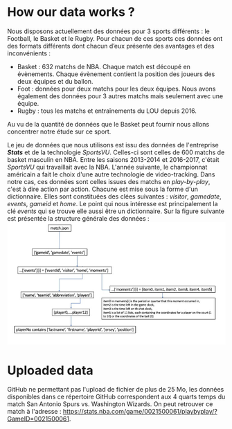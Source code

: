 # How our data works ?

Nous disposons actuellement des données pour 3 sports différents : le Football, le Basket et le Rugby. Pour chacun de ces sports ces données ont des formats différents dont chacun d’eux présente des avantages et des inconvénients :
- Basket : 632 matchs de NBA. Chaque match est découpé en évènements. Chaque évènement contient la position des joueurs des deux équipes et du ballon.
- Foot : données pour deux matchs pour les deux équipes. Nous avons également des données pour 3 autres matchs mais seulement avec une équipe.
- Rugby : tous les matchs et entraînements du LOU depuis 2016.

Au vu de la quantité de données que le Basket peut fournir nous allons concentrer notre étude sur ce sport.

Le jeu de données que nous utilisons est issu des données de l'entreprise ***Stats*** et de la technologie *SportsVU*. Celles-ci sont celles de 600 matchs de basket masculin en NBA. Entre les saisons 2013-2014 et 2016-2017, c'était *SportsVU* qui travaillait avec la NBA. L'année suivante, le championnat américain a fait le choix d'une autre technologie de video-tracking. 
Dans notre cas, ces données sont celles issues des matchs en *play-by-play*, c'est à dire action par action. Chacune est mise sous la forme d'un dictionnaire. Elles sont constituées des clées suivantes : *visitor*, *gamedate*, *events*, *gameid* et *home*. Le point qui nous intéresse est principalement la clé *events* qui se trouve elle aussi être un dictionnaire.
Sur la figure suivante est présentée la structure générale des données : 
![dataschema](https://github.com/AmigoCap/MecaFootCo/blob/master/Images/data.jpg "data schema")


# Uploaded data

GitHub ne permettant pas l'upload de fichier de plus de 25 Mo, les données disponibles dans ce répertoire GitHub correspondent aux 4 quarts temps du match San Antonio Spurs vs. Washington Wizards. On peut retrouver ce match à l'adresse : https://stats.nba.com/game/0021500061/playbyplay/?GameID=0021500061.

